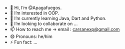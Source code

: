 - 👋 Hi, I’m @Apagafuegos.
- 👀 I’m interested in OOP.
- 🌱 I’m currently learning Java, Dart and Python.
- 💞️ I’m looking to collaborate on ...
- 📫 How to reach me ->
    email : carsanexp@gmail.com
- 😄 Pronouns: he/him
- ⚡ Fun fact: ...

<!---
Apagafuegos/Apagafuegos is a ✨ special ✨ repository because its `README.md` (this file) appears on your GitHub profile.
You can click the Preview link to take a look at your changes.
--->
